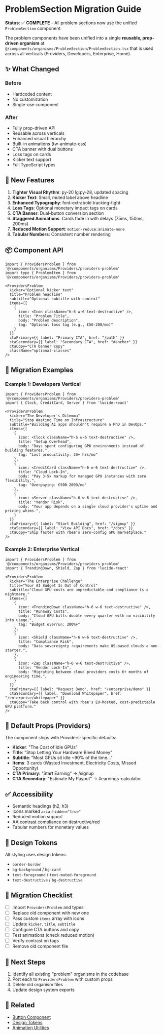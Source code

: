 # ProblemSection Migration Guide

**Status**: ✅ **COMPLETE** - All problem sections now use the unified `ProblemSection` component.

The problem components have been unified into a single **reusable, prop-driven organism** at `@/components/organisms/ProblemSection/ProblemSection.tsx` that is used across all verticals (Providers, Developers, Enterprise, Home).

## ✨ What Changed

### Before
- Hardcoded content
- No customization
- Single-use component

### After
- Fully prop-driven API
- Reusable across verticals
- Enhanced visual hierarchy
- Built-in animations (tw-animate-css)
- CTA banner with dual buttons
- Loss tags on cards
- Kicker text support
- Full TypeScript types

## 🎨 New Features

1. **Tighter Visual Rhythm**: py-20 lg:py-28, updated spacing
2. **Kicker Text**: Small, muted label above headline
3. **Enhanced Typography**: font-extrabold tracking-tight
4. **Loss Tags**: Optional monetary impact tags on cards
5. **CTA Banner**: Dual-button conversion section
6. **Staggered Animations**: Cards fade in with delays (75ms, 150ms, 200ms)
7. **Reduced Motion Support**: `motion-reduce:animate-none`
8. **Tabular Numbers**: Consistent number rendering

## 📦 Component API

```tsx
import { ProvidersProblem } from '@/components/organisms/Providers/providers-problem'
import type { ProblemItem } from '@/components/organisms/Providers/providers-problem'

<ProvidersProblem
  kicker="Optional kicker text"
  title="Problem headline"
  subtitle="Optional subtitle with context"
  items={[
    {
      icon: <Icon className="h-6 w-6 text-destructive" />,
      title: "Problem Title",
      body: "Problem description",
      tag: "Optional loss tag (e.g., €50-200/mo)"
    }
  ]}
  ctaPrimary={{ label: "Primary CTA", href: "/path" }}
  ctaSecondary={{ label: "Secondary CTA", href: "#anchor" }}
  ctaCopy="CTA banner copy"
  className="optional-classes"
/>
```

## 🔄 Migration Examples

### Example 1: Developers Vertical

```tsx
import { ProvidersProblem } from '@/components/organisms/Providers/providers-problem'
import { Clock, CreditCard, Server } from 'lucide-react'

<ProvidersProblem
  kicker="The Developer's Dilemma"
  title="Stop Wasting Time on Infrastructure"
  subtitle="Building AI apps shouldn't require a PhD in DevOps."
  items={[
    {
      icon: <Clock className="h-6 w-6 text-destructive" />,
      title: "Setup Overhead",
      body: "Days spent configuring GPU environments instead of building features.",
      tag: "Lost productivity: 20+ hrs/mo"
    },
    {
      icon: <CreditCard className="h-6 w-6 text-destructive" />,
      title: "Cloud Lock-In",
      body: "Pay 3-5× markup for managed GPU instances with zero flexibility.",
      tag: "Overpaying: €500-2000/mo"
    },
    {
      icon: <Server className="h-6 w-6 text-destructive" />,
      title: "Vendor Risk",
      body: "Your app depends on a single cloud provider's uptime and pricing whims.",
    }
  ]}
  ctaPrimary={{ label: "Start Building", href: "/signup" }}
  ctaSecondary={{ label: "View API Docs", href: "/docs" }}
  ctaCopy="Ship faster with rbee's zero-config GPU marketplace."
/>
```

### Example 2: Enterprise Vertical

```tsx
import { ProvidersProblem } from '@/components/organisms/Providers/providers-problem'
import { TrendingDown, Shield, Zap } from 'lucide-react'

<ProvidersProblem
  kicker="The Enterprise Challenge"
  title="Your AI Budget Is Out of Control"
  subtitle="Cloud GPU costs are unpredictable and compliance is a nightmare."
  items={[
    {
      icon: <TrendingDown className="h-6 w-6 text-destructive" />,
      title: "Runaway Costs",
      body: "Cloud GPU bills double every quarter with no visibility into usage.",
      tag: "Budget overrun: 200%+"
    },
    {
      icon: <Shield className="h-6 w-6 text-destructive" />,
      title: "Compliance Risk",
      body: "Data sovereignty requirements make US-based clouds a non-starter.",
    },
    {
      icon: <Zap className="h-6 w-6 text-destructive" />,
      title: "Vendor Lock-In",
      body: "Migrating between cloud providers costs 6+ months of engineering time.",
    }
  ]}
  ctaPrimary={{ label: "Request Demo", href: "/enterprise/demo" }}
  ctaSecondary={{ label: "Download Whitepaper", href: "/enterprise/whitepaper" }}
  ctaCopy="Take back control with rbee's EU-hosted, cost-predictable GPU platform."
/>
```

## 🎯 Default Props (Providers)

The component ships with Providers-specific defaults:

- **Kicker**: "The Cost of Idle GPUs"
- **Title**: "Stop Letting Your Hardware Bleed Money"
- **Subtitle**: "Most GPUs sit idle ~90% of the time..."
- **Items**: 3 cards (Wasted Investment, Electricity Costs, Missed Opportunity)
- **CTA Primary**: "Start Earning" → /signup
- **CTA Secondary**: "Estimate My Payout" → #earnings-calculator

## ✅ Accessibility

- Semantic headings (h2, h3)
- Icons marked `aria-hidden="true"`
- Reduced motion support
- AA contrast compliance on destructive/red
- Tabular numbers for monetary values

## 🎨 Design Tokens

All styling uses design tokens:
- `border-border`
- `bg-background` / `bg-card`
- `text-foreground` / `text-muted-foreground`
- `text-destructive` / `bg-destructive`

## 📝 Migration Checklist

- [ ] Import `ProvidersProblem` and types
- [ ] Replace old component with new one
- [ ] Pass custom `items` array with icons
- [ ] Update `kicker`, `title`, `subtitle`
- [ ] Configure CTA buttons and copy
- [ ] Test animations (check reduced motion)
- [ ] Verify contrast on tags
- [ ] Remove old component file

## 🚀 Next Steps

1. Identify all existing "problem" organisms in the codebase
2. Port each to `ProvidersProblem` with custom props
3. Delete old organism files
4. Update design system exports

## 🔗 Related

- [Button Component](/components/atoms/Button/Button.tsx)
- [Design Tokens](/styles/tokens.css)
- [Animation Utilities](https://tailwindcss.com/docs/animation)
